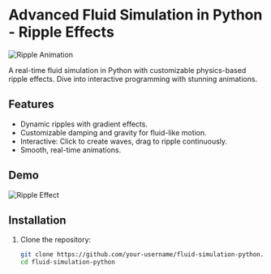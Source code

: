 # Advanced Fluid Simulation in Python - Ripple Effects

![Ripple Animation](ripple_effect.gif)

A real-time fluid simulation in Python with customizable physics-based ripple effects. Dive into interactive programming with stunning animations.

## Features
- Dynamic ripples with gradient effects.
- Customizable damping and gravity for fluid-like motion.
- Interactive: Click to create waves, drag to ripple continuously.
- Smooth, real-time animations.

## Demo
![Ripple Effect](ripple_effect.gif)

## Installation
1. Clone the repository:
   ```bash
   git clone https://github.com/your-username/fluid-simulation-python.git
   cd fluid-simulation-python
